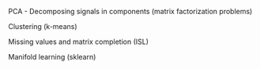 PCA - Decomposing signals in components (matrix factorization problems)

Clustering (k-means)

Missing values and matrix completion (ISL)

Manifold learning (sklearn)

